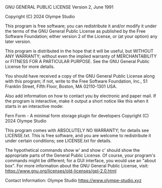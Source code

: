 GNU GENERAL PUBLIC LICENSE
Version 2, June 1991

Copyright (C) 2024 Olympe Studio

This program is free software; you can redistribute it and/or modify
it under the terms of the GNU General Public License as published by
the Free Software Foundation; either version 2 of the License, or
(at your option) any later version.

This program is distributed in the hope that it will be useful,
but WITHOUT ANY WARRANTY; without even the implied warranty of
MERCHANTABILITY or FITNESS FOR A PARTICULAR PURPOSE.  See the
GNU General Public License for more details.

You should have received a copy of the GNU General Public License along
with this program; if not, write to the Free Software Foundation, Inc.,
51 Franklin Street, Fifth Floor, Boston, MA 02110-1301 USA.

Also add information on how to contact you by electronic and paper mail.
If the program is interactive, make it output a short notice like this
when it starts in an interactive mode:

Fern Form - A minimal form storage plugin for developers
Copyright (C) 2024 Olympe Studio

This program comes with ABSOLUTELY NO WARRANTY; for details see LICENSE.txt.
This is free software, and you are welcome to redistribute it
under certain conditions; see LICENSE.txt for details.

The hypothetical commands show w' and show c' should show the appropriate
parts of the General Public License.  Of course, your program's commands
might be different; for a GUI interface, you would use an "about box".
For more information about the GNU General Public License, visit:
https://www.gnu.org/licenses/old-licenses/gpl-2.0.html

Contact Information:
Olympe Studio
https://www.olympe-studio.xyz